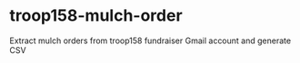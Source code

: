 # troop158-mulch-order
Extract mulch orders from troop158 fundraiser Gmail account and generate CSV

